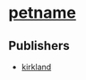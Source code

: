 # [petname](https://pypi.org/project/petname)



## Publishers
- [kirkland](https://pypi.org/user/kirkland)

